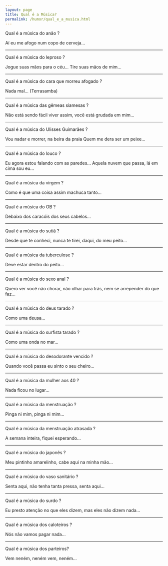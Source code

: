 ```yaml
---
layout: page
title: Qual é a Música?
permalink: /humor/qual_e_a_musica.html
---
```


Qual é a música do anão ?

Aí eu me afogo num copo de cerveja...

---

Qual é a música do leproso ?

Jogue suas mãos para o céu... Tire suas mãos de mim...

---

Qual é a música do cara que morreu afogado ?

Nada mal... (Terrasamba)

---

Qual é a música das gêmeas siamesas ?

Não está sendo fácil viver assim, você está grudada em mim...

---

Qual é a música do Ulisses Guimarães ?

Vou nadar e morrer, na beira da praia Quem me dera ser um peixe...

---

Qual é a música do louco ?

Eu agora estou falando com as paredes... Aquela nuvem que passa, lá em cima sou eu...

---

Qual é a música da virgem ?

Como é que uma coisa assim machuca tanto...

---

Qual é a música do OB ?

Debaixo dos caracóis dos seus cabelos...

---

Qual é a música do sutiã ?

Desde que te conheci, nunca te tirei, daqui, do meu peito...

---

Qual é a música da tuberculose ?

Deve estar dentro do peito...

---

Qual é a música do sexo anal ?

Quero ver você não chorar, não olhar para trás, nem se arrepender do que faz...

---

Qual é a música do deus tarado ?

Como uma deusa...

---

Qual é a música do surfista tarado ?

Como uma onda no mar...

---

Qual é a música do desodorante vencido ?

Quando você passa eu sinto o seu cheiro...

---

Qual é a música da mulher aos 40 ?

Nada ficou no lugar...

---

Qual é a música da menstruação ?

Pinga ni mim, pinga ni mim...

---

Qual é a música da menstruação atrasada ?

A semana inteira, fiquei esperando...

---

Qual é a música do japonês ?

Meu pintinho amarelinho, cabe aqui na minha mão...

---

Qual é a música do vaso sanitário ?

Senta aqui, não tenha tanta pressa, senta aqui...

---

Qual é a música do surdo ?

Eu presto atenção no que eles dizem, mas eles não dizem nada...

---

Qual é a música dos caloteiros ?

Nós não vamos pagar nada...

---

Qual é a música dos parteiros?

Vem neném, neném vem, neném...
